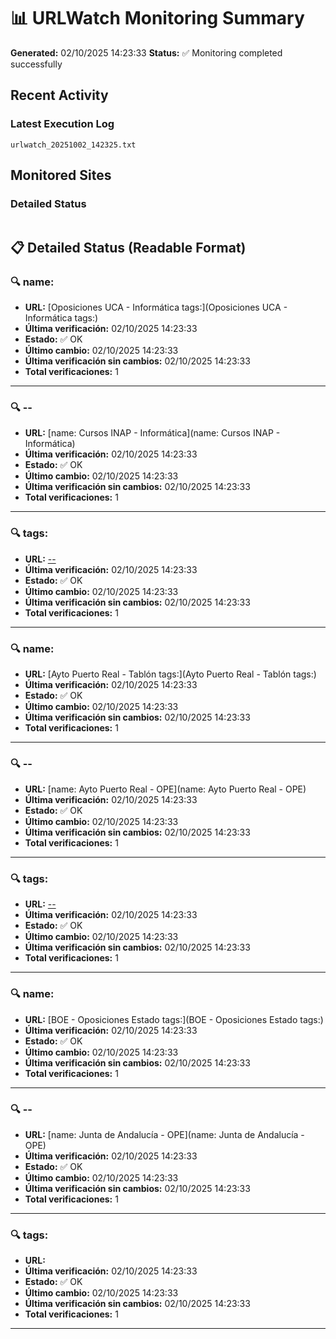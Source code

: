 # 📊 URLWatch Monitoring Summary

**Generated:** 02/10/2025 14:23:33
**Status:** ✅ Monitoring completed successfully

## Recent Activity

### Latest Execution Log
`urlwatch_20251002_142325.txt`

## Monitored Sites

### Detailed Status
```
```

## 📋 Detailed Status (Readable Format)

### 🔍 name:

- **URL:** [Oposiciones UCA - Informática	tags:](Oposiciones UCA - Informática	tags:)
- **Última verificación:** 02/10/2025 14:23:33
- **Estado:** ✅ OK
- **Último cambio:** 02/10/2025 14:23:33
- **Última verificación sin cambios:** 02/10/2025 14:23:33
- **Total verificaciones:** 1

---

### 🔍 --

- **URL:** [name: Cursos INAP - Informática](name: Cursos INAP - Informática)
- **Última verificación:** 02/10/2025 14:23:33
- **Estado:** ✅ OK
- **Último cambio:** 02/10/2025 14:23:33
- **Última verificación sin cambios:** 02/10/2025 14:23:33
- **Total verificaciones:** 1

---

### 🔍 tags:

- **URL:** [--](--)
- **Última verificación:** 02/10/2025 14:23:33
- **Estado:** ✅ OK
- **Último cambio:** 02/10/2025 14:23:33
- **Última verificación sin cambios:** 02/10/2025 14:23:33
- **Total verificaciones:** 1

---

### 🔍 name:

- **URL:** [Ayto Puerto Real - Tablón	tags:](Ayto Puerto Real - Tablón	tags:)
- **Última verificación:** 02/10/2025 14:23:33
- **Estado:** ✅ OK
- **Último cambio:** 02/10/2025 14:23:33
- **Última verificación sin cambios:** 02/10/2025 14:23:33
- **Total verificaciones:** 1

---

### 🔍 --

- **URL:** [name: Ayto Puerto Real - OPE](name: Ayto Puerto Real - OPE)
- **Última verificación:** 02/10/2025 14:23:33
- **Estado:** ✅ OK
- **Último cambio:** 02/10/2025 14:23:33
- **Última verificación sin cambios:** 02/10/2025 14:23:33
- **Total verificaciones:** 1

---

### 🔍 tags:

- **URL:** [--](--)
- **Última verificación:** 02/10/2025 14:23:33
- **Estado:** ✅ OK
- **Último cambio:** 02/10/2025 14:23:33
- **Última verificación sin cambios:** 02/10/2025 14:23:33
- **Total verificaciones:** 1

---

### 🔍 name:

- **URL:** [BOE - Oposiciones Estado	tags:](BOE - Oposiciones Estado	tags:)
- **Última verificación:** 02/10/2025 14:23:33
- **Estado:** ✅ OK
- **Último cambio:** 02/10/2025 14:23:33
- **Última verificación sin cambios:** 02/10/2025 14:23:33
- **Total verificaciones:** 1

---

### 🔍 --

- **URL:** [name: Junta de Andalucía - OPE](name: Junta de Andalucía - OPE)
- **Última verificación:** 02/10/2025 14:23:33
- **Estado:** ✅ OK
- **Último cambio:** 02/10/2025 14:23:33
- **Última verificación sin cambios:** 02/10/2025 14:23:33
- **Total verificaciones:** 1

---

### 🔍 tags:

- **URL:** []()
- **Última verificación:** 02/10/2025 14:23:33
- **Estado:** ✅ OK
- **Último cambio:** 02/10/2025 14:23:33
- **Última verificación sin cambios:** 02/10/2025 14:23:33
- **Total verificaciones:** 1

---

